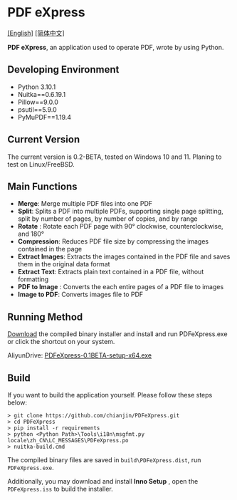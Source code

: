 # PDF eXpress
[[English]](https://github.com/chianjin/PDFeXpress/blob/main/README.md)  [[简体中文]](https://github.com/chianjin/PDFeXpress/blob/main/README.zh_CN.md)

**PDF eXpress**,  an application used to operate PDF, wrote by using Python.

## Developing Environment

- Python 3.10.1
- Nuitka==0.6.19.1
- Pillow==9.0.0
- psutil==5.9.0
- PyMuPDF==1.19.4

## Current Version

The current version is 0.2-BETA, tested on Windows 10 and 11. Planing to test on Linux/FreeBSD.

## Main Functions

- **Merge**: Merge multiple PDF files into one PDF
- **Split**: Splits a PDF into multiple PDFs, supporting single page splitting, split by number of pages, by number of copies, and by range
- **Rotate** : Rotate each PDF page with 90° clockwise, counterclockwise, and 180°
- **Compression**: Reduces PDF file size by compressing the images contained in the page
- **Extract Images**: Extracts the images contained in the PDF file and saves them in the original data format
- **Extract Text**: Extracts plain text contained in a PDF file, without formatting
- **PDF to Image** : Converts the each entire pages of a PDF file to images
- **Image to PDF**: Converts images file to PDF

## Running Method

[Download](https://www.aliyundrive.com/s/6sqqjkPFxKc) the compiled binary installer and install and run PDFeXpress.exe or click the shortcut on your system.

AliyunDrive: [PDFeXpress-0.1BETA-setup-x64.exe](https://www.aliyundrive.com/s/6sqqjkPFxKc)

## Build

If you want to build the application yourself. Please follow these steps below:

```shell
> git clone https://github.com/chianjin/PDFeXpress.git
> cd PDFeXpress
> pip install -r requirements
> python <Python Path>\Tools\i18n\msgfmt.py locale\zh_CN\LC_MESSAGES\PDFeXpress.po
> nuitka-build.cmd
```

The compiled binary files are saved in `build\PDFeXpress.dist`, run `PDFeXpress.exe`.

Additionally, you may download and install **Inno Setup** , open the `PDFeXpress.iss` to build the installer.

